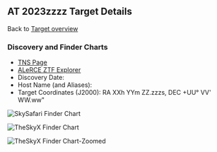 ## AT 2023zzzz Target Details

Back to [Target overview](../index.html)

### Discovery and Finder Charts

* [TNS Page](https://www.wis-tns.org/object/2023ZZZZ)
* [ALeRCE ZTF Explorer](https://alerce.online/object/ZTF23AAAAAA)
* Discovery Date: 
* Host Name (and Aliases): 
* Target Coordinates (J2000): RA XXh YYm ZZ.zzzs, DEC +UU&deg; VV' WW.ww"

![SkySafari Finder Chart](./SkySafariFinderChart.png)

![TheSkyX Finder Chart](./TheSkyXFinderChart.png)

![TheSkyX Finder Chart-Zoomed](./TheSkyXFinderChart-Zoomed.png)
